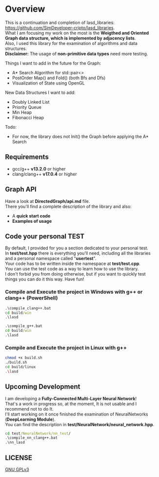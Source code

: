 # Overview

This is a continuation and completion of lasd_libraries: <https://github.com/SimDeveloper-cripto/lasd_libraries>. <br />
What I am focusing my work on the most is the __Weigthed and Oriented Graph data structure, which is implemented by adjacency lists__. <br />
Also, I used this library for the examination of algorithms and data structures. <br />
__Disclaimer:__ The usage of __non-primitive data types__ need more testing.

Things I want to add in the future for the Graph:

- A* Search Algorithm for std::pair<>
- PostOrder Map() and Fold() (both Bfs and Dfs)
- Visualization of State using OpenGL

New Data Structures I want to add:

- Doubly Linked List
- Priority Queue
- Min Heap
- Fibonacci Heap

Todo:

- For now, the library does not Init() the Graph before applying the A* Search

## Requirements

- gcc/g++ __v13.2.0__ or higher
- clang/clang++ __v17.0.4__ or higher

## Graph API

Have a look at __DirectedGraph/api.md__ file. <br />
There you'll find a complete description of the library and also:

- A __quick start code__
- __Examples of usage__

## Code your personal TEST

By default, I provided for you a section dedicated to your personal test. <br />
In __test/test.hpp__ there is everything you'll need, including all the libraries and a personal namespace called "__usertest__". <br />
Your code has to be written inside the namespace at __test/test.cpp__. <br />
You can use the test code as a way to learn how to use the library. <br />
I don't forbid you from doing otherwise, but if you want to quickly test things you can do it this way. Have fun! <br />

### Compile and Execute the project in Windows with g++ or clang++ (PowerShell)

```bat
.\compile_clang++.bat
cd build/win
.\lasd
```

```bat
.\compile_g++.bat
cd build/win
.\lasd
```

### Compile and Execute the project in Linux with g++

```bash
chmod +x build.sh
./build.sh
cd build/linux
.\lasd
```

## Upcoming Development

I am developing a __Fully-Connected Multi-Layer Neural Network__! <br />
That's a work in progress so, at the moment, It is not usable and I recommend not to do It. <br />
I'll start working on it once finished the examination of NeuralNetworks (__DeepLearning Module__).  <br />
You can find the description in __test/NeuralNetwork/neural_network.hpp__. <br />

```bat
cd test/NeuralNetwork/nn_test/
.\compile_nn_clang++.bat
.\nn_lasd
```

## LICENSE

[GNU GPLv3](https://choosealicense.com/licenses/gpl-3.0/)
